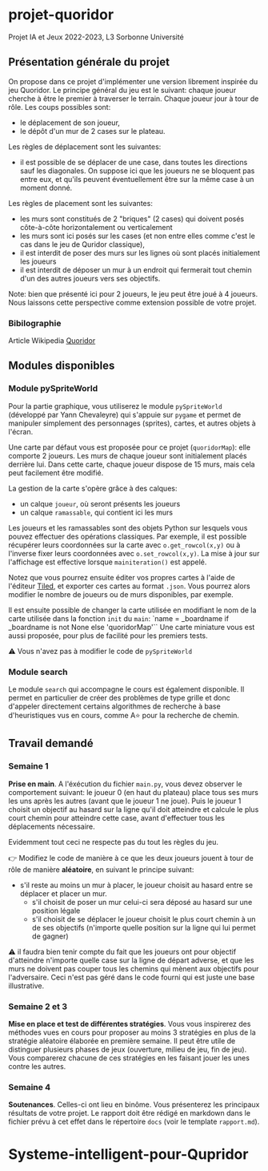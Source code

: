 
# projet-quoridor
Projet IA et Jeux 2022-2023, L3 Sorbonne Université

## Présentation générale du projet

On propose dans ce projet d'implémenter une version librement inspirée du jeu Quoridor.
Le principe général du jeu est le suivant: chaque joueur cherche à être le premier à traverser le terrain.
Chaque joueur jour à tour de rôle. Les coups possibles sont:
* le déplacement de son joueur,
* le dépôt d'un mur de 2 cases sur le plateau.

Les règles de déplacement sont les suivantes:
* il est possible de se déplacer de une case, dans toutes les directions sauf les diagonales. On suppose ici que les joueurs ne se bloquent pas entre eux, et qu'ils peuvent éventuellement être sur la même case à un moment donné.

Les règles de placement sont les suivantes:
* les murs sont constitués de 2 "briques" (2 cases) qui doivent posés côte-à-côte horizontalement ou verticalement
* les murs sont ici posés sur les cases (et non entre elles comme c'est le cas dans le jeu de Quridor classique),
* il est interdit de poser des murs sur les lignes où sont placés initialement les joueurs
* il est interdit de déposer un mur à un endroit qui fermerait tout chemin d'un des autres joueurs vers ses objectifs.


Note: bien que présenté ici pour 2 joueurs, le jeu peut être joué à 4 joueurs. Nous laissons cette perspective comme extension possible de votre projet.

### Bibilographie
Article Wikipedia [Quoridor](https://en.wikipedia.org/wiki/Quoridor)

## Modules disponibles

### Module pySpriteWorld

Pour la partie graphique, vous utiliserez le module `pySpriteWorld` (développé par Yann Chevaleyre) qui s'appuie sur `pygame` et permet de manipuler simplement des personnages (sprites), cartes, et autres objets à l'écran.

Une carte par défaut vous est proposée pour ce projet (`quoridorMap`): elle comporte 2 joueurs.
Les murs de chaque joueur sont initialement placés derrière lui. Dans cette carte, chaque joueur dispose de 15 murs, mais cela peut facilement être modifié.

La gestion de la carte s'opère grâce à des calques:
* un calque `joueur`, où seront présents les joueurs
* un calque `ramassable`, qui contient ici les murs


Les joueurs et les ramassables sont des objets Python sur lesquels vous pouvez effectuer des opérations classiques.
Par exemple, il est possible récupérer leurs coordonnées sur la carte avec `o.get_rowcol(x,y)` ou à l'inverse fixer leurs coordonnées avec `o.set_rowcol(x,y)`.
La mise à jour sur l'affichage est effective lorsque `mainiteration()` est appelé.


Notez que vous pourrez ensuite éditer vos propres cartes à l'aide de l'éditeur [Tiled](https://www.mapeditor.org/), et exporter ces cartes au format `.json`. Vous pourrez alors modifier le nombre de joueurs ou de murs disponibles, par exemple.

Il est ensuite possible de changer la carte utilisée en modifiant le nom de la carte utilisée dans la fonction `init` du `main`:
`name = _boardname if _boardname is not None else 'quoridorMap'``
Une carte miniature vous est aussi proposée, pour plus de facilité pour les premiers tests.  

:warning: Vous n'avez pas à modifier le code de `pySpriteWorld`

### Module search

Le module `search` qui accompagne le cours est également disponible. Il permet en particulier de créer des problèmes de type grille et donc d'appeler directement certains algorithmes de recherche à base d'heuristiques vus en cours, comme A:star: pour la recherche de chemin.

## Travail demandé

### Semaine 1
**Prise en main**. A l'éxécution du fichier `main.py`, vous devez observer le comportement suivant: le joueur 0 (en haut du plateau) place tous ses murs les uns après les autres (avant que le joueur 1 ne joue). Puis le joueur 1 choisit un objectif au hasard sur la ligne qu'il doit atteindre et calcule le plus court chemin pour atteindre cette case, avant d'effectuer tous les déplacements nécessaire.

Evidemment tout ceci ne respecte pas du tout les règles du jeu.

:point_right: Modifiez le code de manière à ce que les deux joueurs jouent à tour de rôle de manière **aléatoire**, en suivant le principe suivant:
* s'il reste au moins un mur à placer, le joueur choisit au hasard entre se déplacer et placer un mur.
  * s'il choisit de poser un mur celui-ci sera déposé au hasard sur une position légale
  * s'il choisit de se déplacer le joueur choisit le plus court chemin à un de ses objectifs (n'importe quelle position sur la ligne qui lui permet de gagner)

:warning: il faudra bien tenir compte du fait que les joueurs ont pour objectif d'atteindre n'importe quelle case sur la ligne de départ adverse, et que les murs ne doivent pas couper tous les chemins qui mènent aux objectifs pour l'adversaire. Ceci n'est pas géré dans le code fourni qui est juste une base illustrative.


### Semaine 2 et 3
**Mise en place et test de différentes stratégies**. Vous vous inspirerez des méthodes vues en cours pour proposer au moins 3 stratégies en plus de la stratégie aléatoire élaborée en première semaine.
Il peut être utile de distinguer plusieurs phases de jeux (ouverture, milieu de jeu, fin de jeu).
Vous comparerez chacune de ces stratégies en les faisant jouer les unes contre les autres.


### Semaine 4
**Soutenances**. Celles-ci ont lieu en binôme. Vous présenterez les principaux résultats de votre projet.
Le rapport doit être rédigé en markdown dans le fichier prévu à cet effet dans le répertoire `docs` (voir le template `rapport.md`).
# Systeme-intelligent-pour-Qupridor
